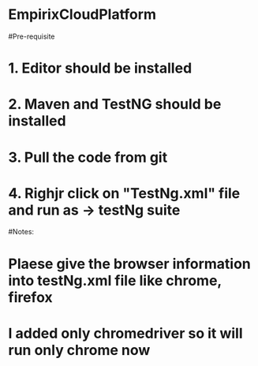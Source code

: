# EmpirixCloudPlatform

#Pre-requisite
# 1. Editor should be installed
# 2. Maven and TestNG should be installed
# 3. Pull the code from git
# 4. Righjr click on "TestNg.xml" file and run as -> testNg suite

#Notes:
# Plaese give the browser information into testNg.xml file like chrome, firefox
# I added only chromedriver so it will run only chrome now